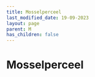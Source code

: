```yaml
---
title: Mosselperceel
last_modified_date: 19-09-2023
layout: page
parent: M
has_children: false
---
```


Mosselperceel
=============

